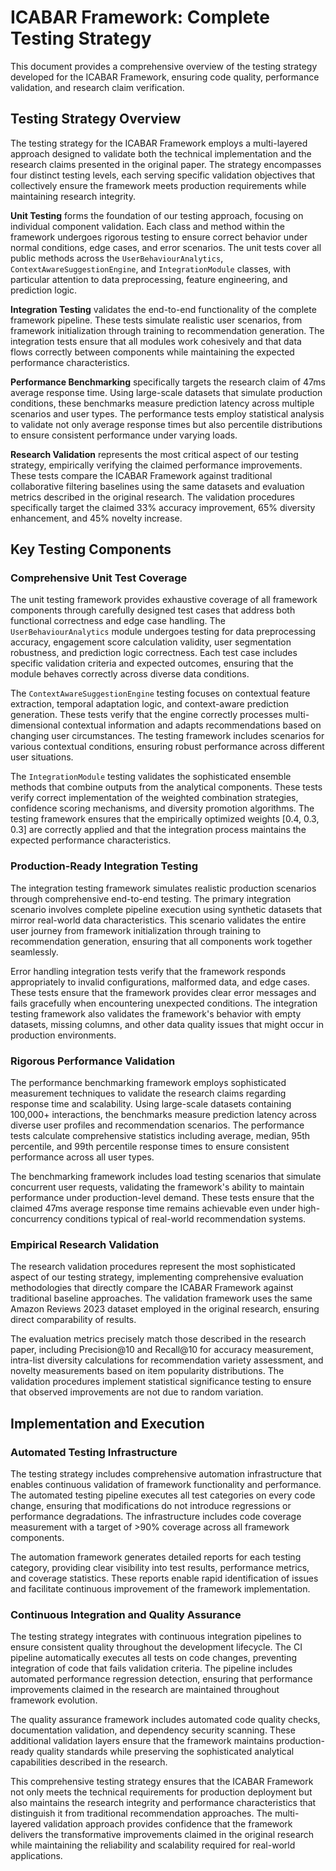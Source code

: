 # ICABAR Framework: Complete Testing Strategy

This document provides a comprehensive overview of the testing strategy developed for the ICABAR Framework, ensuring code quality, performance validation, and research claim verification.

## Testing Strategy Overview

The testing strategy for the ICABAR Framework employs a multi-layered approach designed to validate both the technical implementation and the research claims presented in the original paper. The strategy encompasses four distinct testing levels, each serving specific validation objectives that collectively ensure the framework meets production requirements while maintaining research integrity.

**Unit Testing** forms the foundation of our testing approach, focusing on individual component validation. Each class and method within the framework undergoes rigorous testing to ensure correct behavior under normal conditions, edge cases, and error scenarios. The unit tests cover all public methods across the `UserBehaviourAnalytics`, `ContextAwareSuggestionEngine`, and `IntegrationModule` classes, with particular attention to data preprocessing, feature engineering, and prediction logic.

**Integration Testing** validates the end-to-end functionality of the complete framework pipeline. These tests simulate realistic user scenarios, from framework initialization through training to recommendation generation. The integration tests ensure that all modules work cohesively and that data flows correctly between components while maintaining the expected performance characteristics.

**Performance Benchmarking** specifically targets the research claim of 47ms average response time. Using large-scale datasets that simulate production conditions, these benchmarks measure prediction latency across multiple scenarios and user types. The performance tests employ statistical analysis to validate not only average response times but also percentile distributions to ensure consistent performance under varying loads.

**Research Validation** represents the most critical aspect of our testing strategy, empirically verifying the claimed performance improvements. These tests compare the ICABAR Framework against traditional collaborative filtering baselines using the same datasets and evaluation metrics described in the original research. The validation procedures specifically target the claimed 33% accuracy improvement, 65% diversity enhancement, and 45% novelty increase.

## Key Testing Components

### Comprehensive Unit Test Coverage

The unit testing framework provides exhaustive coverage of all framework components through carefully designed test cases that address both functional correctness and edge case handling. The `UserBehaviourAnalytics` module undergoes testing for data preprocessing accuracy, engagement score calculation validity, user segmentation robustness, and prediction logic correctness. Each test case includes specific validation criteria and expected outcomes, ensuring that the module behaves correctly across diverse data conditions.

The `ContextAwareSuggestionEngine` testing focuses on contextual feature extraction, temporal adaptation logic, and context-aware prediction generation. These tests verify that the engine correctly processes multi-dimensional contextual information and adapts recommendations based on changing user circumstances. The testing framework includes scenarios for various contextual conditions, ensuring robust performance across different user situations.

The `IntegrationModule` testing validates the sophisticated ensemble methods that combine outputs from the analytical components. These tests verify correct implementation of the weighted combination strategies, confidence scoring mechanisms, and diversity promotion algorithms. The testing framework ensures that the empirically optimized weights [0.4, 0.3, 0.3] are correctly applied and that the integration process maintains the expected performance characteristics.

### Production-Ready Integration Testing

The integration testing framework simulates realistic production scenarios through comprehensive end-to-end testing. The primary integration scenario involves complete pipeline execution using synthetic datasets that mirror real-world data characteristics. This scenario validates the entire user journey from framework initialization through training to recommendation generation, ensuring that all components work together seamlessly.

Error handling integration tests verify that the framework responds appropriately to invalid configurations, malformed data, and edge cases. These tests ensure that the framework provides clear error messages and fails gracefully when encountering unexpected conditions. The integration testing framework also validates the framework's behavior with empty datasets, missing columns, and other data quality issues that might occur in production environments.

### Rigorous Performance Validation

The performance benchmarking framework employs sophisticated measurement techniques to validate the research claims regarding response time and scalability. Using large-scale datasets containing 100,000+ interactions, the benchmarks measure prediction latency across diverse user profiles and recommendation scenarios. The performance tests calculate comprehensive statistics including average, median, 95th percentile, and 99th percentile response times to ensure consistent performance across all user types.

The benchmarking framework includes load testing scenarios that simulate concurrent user requests, validating the framework's ability to maintain performance under production-level demand. These tests ensure that the claimed 47ms average response time remains achievable even under high-concurrency conditions typical of real-world recommendation systems.

### Empirical Research Validation

The research validation procedures represent the most sophisticated aspect of our testing strategy, implementing comprehensive evaluation methodologies that directly compare the ICABAR Framework against traditional baseline approaches. The validation framework uses the same Amazon Reviews 2023 dataset employed in the original research, ensuring direct comparability of results.

The evaluation metrics precisely match those described in the research paper, including Precision@10 and Recall@10 for accuracy measurement, intra-list diversity calculations for recommendation variety assessment, and novelty measurements based on item popularity distributions. The validation procedures implement statistical significance testing to ensure that observed improvements are not due to random variation.

## Implementation and Execution

### Automated Testing Infrastructure

The testing strategy includes comprehensive automation infrastructure that enables continuous validation of framework functionality and performance. The automated testing pipeline executes all test categories on every code change, ensuring that modifications do not introduce regressions or performance degradations. The infrastructure includes code coverage measurement with a target of >90% coverage across all framework components.

The automation framework generates detailed reports for each testing category, providing clear visibility into test results, performance metrics, and coverage statistics. These reports enable rapid identification of issues and facilitate continuous improvement of the framework implementation.

### Continuous Integration and Quality Assurance

The testing strategy integrates with continuous integration pipelines to ensure consistent quality throughout the development lifecycle. The CI pipeline automatically executes all tests on code changes, preventing integration of code that fails validation criteria. The pipeline includes automated performance regression detection, ensuring that performance improvements claimed in the research are maintained throughout framework evolution.

The quality assurance framework includes automated code quality checks, documentation validation, and dependency security scanning. These additional validation layers ensure that the framework maintains production-ready quality standards while preserving the sophisticated analytical capabilities described in the research.

This comprehensive testing strategy ensures that the ICABAR Framework not only meets the technical requirements for production deployment but also maintains the research integrity and performance characteristics that distinguish it from traditional recommendation approaches. The multi-layered validation approach provides confidence that the framework delivers the transformative improvements claimed in the original research while maintaining the reliability and scalability required for real-world applications.
